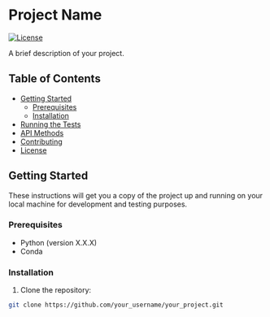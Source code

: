 # Project Name

[![License](https://img.shields.io/badge/license-MIT-blue.svg)](LICENSE)

A brief description of your project.

## Table of Contents

- [Getting Started](#getting-started)
  - [Prerequisites](#prerequisites)
  - [Installation](#installation)
- [Running the Tests](#running-the-tests)
- [API Methods](#api-methods)
- [Contributing](#contributing)
- [License](#license)

## Getting Started

These instructions will get you a copy of the project up and running on your local machine for development and testing purposes.

### Prerequisites

- Python (version X.X.X)
- Conda

### Installation

1. Clone the repository:

```bash
git clone https://github.com/your_username/your_project.git
